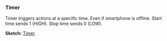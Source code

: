 
### Timer

Timer triggers actions at a specific time. Even if smartphone is offline. Start time sends 1 (HIGH). Stop time sends 0 (LOW).

**Sketch:** [Timer](https://github.com/blynkkk/blynk-library/blob/master/examples/Widgets/Timer/Timer.ino)
